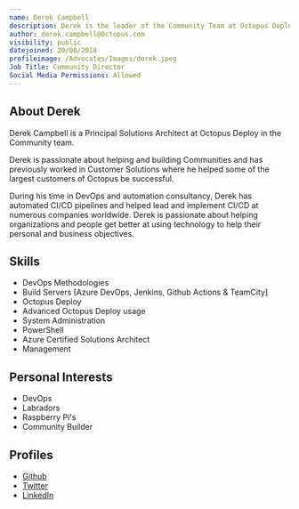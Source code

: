 ```yaml
---
name: Derek Campbell
description: Derek is the leader of the Community Team at Octopus Deploy.
author: derek.campbell@Octopus.com
visibility: public
datejoined: 20/08/2018
profileimage: /Advocates/Images/derek.jpeg
Job Title: Community Director
Social Media Permissions: Allowed
---
```

## About Derek

Derek Campbell is a Principal Solutions Architect at Octopus Deploy in the Community team. 

Derek is passionate about helping and building Communities and has previously worked in Customer Solutions where he helped some of the largest customers of Octopus be successful. 

During his time in DevOps and automation consultancy, Derek has automated CI/CD pipelines and helped lead and implement CI/CD at numerous companies worldwide. Derek is passionate about helping organizations and people get better at using technology to help their personal and business objectives.

## Skills

- DevOps Methodologies
- Build Servers [Azure DevOps, Jenkins, Github Actions & TeamCity]
- Octopus Deploy
- Advanced Octopus Deploy usage
- System Administration
- PowerShell
- Azure Certified Solutions Architect
- Management

## Personal Interests

- DevOps
- Labradors
- Raspberry Pi's
- Community Builder

## Profiles

- [Github](https://github.com/DevOpsDerek)
- [Twitter](https://twitter.com/DevopsDerek)
- [LinkedIn](https://www.linkedin.com/in/devopsderek/)